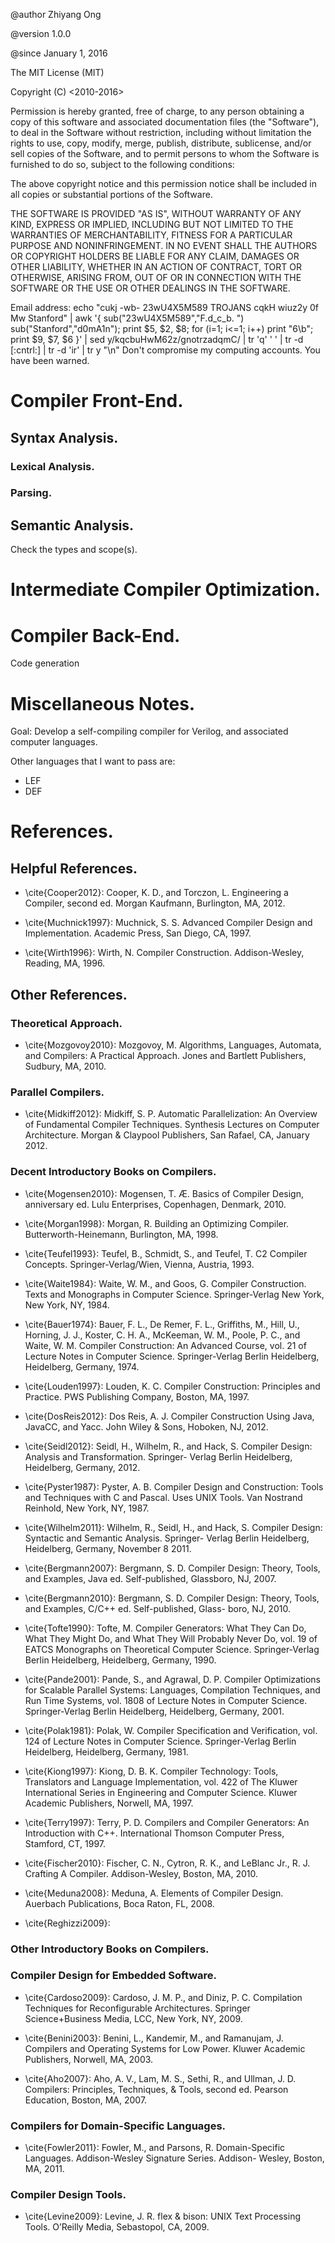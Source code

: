 @author Zhiyang Ong

@version 1.0.0

@since January 1, 2016

The MIT License (MIT)

Copyright	(C)	<2010-2016>	<Zhiyang Ong>

Permission is hereby granted, free of charge, to any person obtaining a copy of this software and associated documentation files (the "Software"), to deal  in the Software without restriction, including without limitation the rights to use, copy, modify, merge, publish, distribute, sublicense, and/or sell copies of the Software, and to permit persons to whom the Software is furnished to do so, subject to the following conditions:

The above copyright notice and this permission notice shall be included in all copies or substantial portions of the Software.

THE SOFTWARE IS PROVIDED "AS IS", WITHOUT WARRANTY OF ANY KIND, EXPRESS OR IMPLIED, INCLUDING BUT NOT LIMITED TO THE WARRANTIES OF MERCHANTABILITY, FITNESS FOR A PARTICULAR PURPOSE AND NONINFRINGEMENT. IN NO EVENT SHALL THE AUTHORS OR COPYRIGHT HOLDERS BE LIABLE FOR ANY CLAIM, DAMAGES OR OTHER LIABILITY, WHETHER IN AN ACTION OF CONTRACT, TORT OR OTHERWISE, ARISING FROM, OUT OF OR IN CONNECTION WITH THE SOFTWARE OR THE USE OR OTHER DEALINGS IN THE SOFTWARE.

Email address: echo "cukj -wb- 23wU4X5M589 TROJANS cqkH wiuz2y 0f Mw Stanford" | awk '{ sub("23wU4X5M589","F.d_c_b. ") sub("Stanford","d0mA1n"); print $5, $2, $8; for (i=1; i<=1; i++) print "6\b"; print $9, $7, $6 }' | sed y/kqcbuHwM62z/gnotrzadqmC/ | tr 'q' ' ' | tr -d [:cntrl:] | tr -d 'ir' | tr y "\n"		Don't compromise my computing accounts. You have been warned.





#	Compiler Front-End.

##	Syntax Analysis.

###	Lexical Analysis.

###	Parsing.


##	Semantic Analysis.

Check the types and scope(s).


#	Intermediate Compiler Optimization.




#	Compiler Back-End.

Code generation



#	Miscellaneous Notes.

Goal: Develop a self-compiling compiler for Verilog, and associated computer languages.

Other languages that I want to pass are:
- LEF
- DEF


#	References.

##	Helpful References.

- \cite{Cooper2012}:	Cooper, K. D., and Torczon, L. Engineering a Compiler, second ed. Morgan Kaufmann, Burlington, MA, 2012.

- \cite{Muchnick1997}:	Muchnick, S. S. Advanced Compiler Design and Implementation. Academic Press, San Diego, CA, 1997.

- \cite{Wirth1996}:		Wirth, N. Compiler Construction. Addison-Wesley, Reading, MA, 1996.



##	Other References.

###	Theoretical Approach.

- \cite{Mozgovoy2010}:	Mozgovoy, M. Algorithms, Languages, Automata, and Compilers: A Practical Approach. Jones and Bartlett Publishers, Sudbury, MA, 2010.

###	Parallel Compilers.

- \cite{Midkiff2012}:	Midkiff, S. P. Automatic Parallelization: An Overview of Fundamental Compiler Techniques. Synthesis Lectures on Computer Architecture. Morgan & Claypool Publishers, San Rafael, CA, January 2012.

###	Decent Introductory Books on Compilers.

- \cite{Mogensen2010}:	Mogensen, T. Æ. Basics of Compiler Design, anniversary ed. Lulu Enterprises, Copenhagen, Denmark, 2010.

- \cite{Morgan1998}:	Morgan, R. Building an Optimizing Compiler. Butterworth-Heinemann, Burlington, MA, 1998.

- \cite{Teufel1993}:	Teufel, B., Schmidt, S., and Teufel, T. C2 Compiler Concepts. Springer-Verlag/Wien, Vienna, Austria, 1993.

- \cite{Waite1984}:		Waite, W. M., and Goos, G. Compiler Construction. Texts and Monographs in Computer Science. Springer-Verlag New York, New York, NY, 1984.

- \cite{Bauer1974}:		Bauer, F. L., De Remer, F. L., Griffiths, M., Hill, U., Horning, J. J., Koster, C. H. A., McKeeman, W. M., Poole, P. C., and Waite, W. M. Compiler Construction: An Advanced Course, vol. 21 of Lecture Notes in Computer Science. Springer-Verlag Berlin Heidelberg, Heidelberg, Germany, 1974.

- \cite{Louden1997}:	Louden, K. C. Compiler Construction: Principles and Practice. PWS Publishing Company, Boston, MA, 1997.

- \cite{DosReis2012}:	Dos Reis, A. J. Compiler Construction Using Java, JavaCC, and Yacc. John Wiley & Sons, Hoboken, NJ, 2012.

- \cite{Seidl2012}:		Seidl, H., Wilhelm, R., and Hack, S. Compiler Design: Analysis and Transformation. Springer- Verlag Berlin Heidelberg, Heidelberg, Germany, 2012.

- \cite{Pyster1987}:	Pyster, A. B. Compiler Design and Construction: Tools and Techniques with C and Pascal. Uses UNIX Tools. Van Nostrand Reinhold, New York, NY, 1987.

- \cite{Wilhelm2011}:	Wilhelm, R., Seidl, H., and Hack, S. Compiler Design: Syntactic and Semantic Analysis. Springer- Verlag Berlin Heidelberg, Heidelberg, Germany, November 8 2011.

- \cite{Bergmann2007}:	Bergmann, S. D. Compiler Design: Theory, Tools, and Examples, Java ed. Self-published, Glassboro, NJ, 2007.

- \cite{Bergmann2010}:	Bergmann, S. D. Compiler Design: Theory, Tools, and Examples, C/C++ ed. Self-published, Glass- boro, NJ, 2010.

- \cite{Tofte1990}:		Tofte, M. Compiler Generators: What They Can Do, What They Might Do, and What They Will Probably Never Do, vol. 19 of EATCS Monographs on Theoretical Computer Science. Springer-Verlag Berlin Heidelberg, Heidelberg, Germany, 1990.

- \cite{Pande2001}:		Pande, S., and Agrawal, D. P. Compiler Optimizations for Scalable Parallel Systems: Languages, Compilation Techniques, and Run Time Systems, vol. 1808 of Lecture Notes in Computer Science. Springer-Verlag Berlin Heidelberg, Heidelberg, Germany, 2001.

- \cite{Polak1981}:		Polak, W. Compiler Specification and Verification, vol. 124 of Lecture Notes in Computer Science. Springer-Verlag Berlin Heidelberg, Heidelberg, Germany, 1981.

- \cite{Kiong1997}:		Kiong, D. B. K. Compiler Technology: Tools, Translators and Language Implementation, vol. 422 of The Kluwer International Series in Engineering and Computer Science. Kluwer Academic Publishers, Norwell, MA, 1997.

- \cite{Terry1997}:		Terry, P. D. Compilers and Compiler Generators: An Introduction with C++. International Thomson Computer Press, Stamford, CT, 1997.

- \cite{Fischer2010}:	Fischer, C. N., Cytron, R. K., and LeBlanc Jr., R. J. Crafting A Compiler. Addison-Wesley, Boston, MA, 2010.

- \cite{Meduna2008}:	Meduna, A. Elements of Compiler Design. Auerbach Publications, Boca Raton, FL, 2008.

- \cite{Reghizzi2009}:	
















###	Other Introductory Books on Compilers.

###	Compiler Design for Embedded Software.

- \cite{Cardoso2009}:	Cardoso, J. M. P., and Diniz, P. C. Compilation Techniques for Reconfigurable Architectures. Springer Science+Business Media, LCC, New York, NY, 2009.

- \cite{Benini2003}:	Benini, L., Kandemir, M., and Ramanujam, J. Compilers and Operating Systems for Low Power. Kluwer Academic Publishers, Norwell, MA, 2003.

- \cite{Aho2007}:		Aho, A. V., Lam, M. S., Sethi, R., and Ullman, J. D. Compilers: Principles, Techniques, & Tools, second ed. Pearson Education, Boston, MA, 2007.





###	Compilers for Domain-Specific Languages.

- \cite{Fowler2011}:	Fowler, M., and Parsons, R. Domain-Specific Languages. Addison-Wesley Signature Series. Addison- Wesley, Boston, MA, 2011.




### Compiler Design Tools.

- \cite{Levine2009}:	Levine, J. R. flex & bison: UNIX Text Processing Tools. O’Reilly Media, Sebastopol, CA, 2009.












